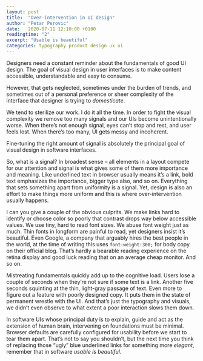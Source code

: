 ```yaml
---
layout: post
title:  "Over-intervention in UI design"
author: "Petar Perovic"
date:   2020-07-11 12:10:00 +0100
readingtime: "2"
excerpt: "Usable is beautiful"
categories: typography product design ux ui
---
```


Designers need a constant reminder about the fundamentals of good UI design. The goal of visual design in user interfaces is to make content accessible, understandable and easy to consume.

However, that gets neglected, sometimes under the burden of trends, and sometimes out of a personal preference or sheer complexity of the interface that designer is trying to _domesticate_.

We tend to sterilize our work. I do it all the time. In order to fight the visual complexity we remove too many signals and our UIs become unintentionally worse. When there’s not enough signal, eyes can’t stop and rest, and user feels lost. When there’s too many, UI gets messy and incoherent.

Fine-tuning the right amount of signal is absolutely the principal goal of visual design in software interfaces.

So, what is a signal? In broadest sense – all elements in a layout compete for our attention and signal is what gives some of them more importance and meaning. Like underlined text in browser usually means it’s a link, bold text emphasizes the importance, bigger type also, and so on. Everything that sets something apart from uniformity is a signal. Yet, design is also an effort to make things more uniform and this is where over-intervention usually happens.

I can you give a couple of the obvious culprits. We make links hard to identify or choose color so poorly that contrast drops way below accessible values. We use tiny, hard to read font sizes. We abuse font weight just as much. Thin fonts in longform are painful to read, yet designers insist  it’s beautiful. Even Google, a company that arguably hires the best people in the world, at the time of writing this uses `font-weight:300;` for body copy on their official blog. That’s hardly a bearable reading experience on the retina display and good luck reading that on an average cheap monitor. And so on.

Mistreating fundamentals quickly add up to the cognitive load. Users lose a couple of seconds when they’re not sure if some text is a link. Another five seconds squinting at the thin, light-gray passage of text. Even more to figure out a feature with poorly designed copy. It puts them in the state of permanent wrestle with the UI. And that’s just the typography and visuals, we didn’t even observe to what extent a poor interaction slows them down.

In software UIs whose principal duty is to explain, guide and act as the extension of human brain, intervening on foundations must be minimal. Browser defaults are carefully configured for usability before we start to tear them apart. That’s not to say you shouldn’t, but the next time you think of replacing those “ugly” blue underlined links for something more _elegant_, remember that in software _usable is beautiful_.